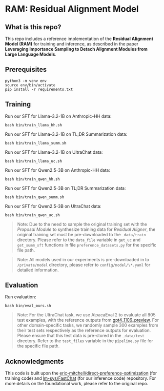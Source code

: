# RAM: Residual Alignment Model

## What is this repo?

This repo includes a reference implementation of the **Residual Alignment Model (RAM)** for training and inference, as described in the paper **Leveraging Importance Sampling to Detach Alignment
Modules from Large Language Models**.

## Prerequisites

    python3 -m venv env
    source env/bin/activate
    pip install -r requirements.txt

## Training

Run our SFT for Llama-3.2-1B on Anthropic-HH data:

    bash bin/train_llama_hh.sh

Run our SFT for Llama-3.2-1B on TL;DR Summarization data:

    bash bin/train_llama_summ.sh

Run our SFT for Llama-3.2-1B on UltraChat data:

    bash bin/train_llama_uc.sh

Run our SFT for Qwen2.5-3B on Anthropic-HH data:

    bash bin/train_qwen_hh.sh

Run our SFT for Qwen2.5-3B on TL;DR Summarization data:

    bash bin/train_qwen_summ.sh

Run our SFT for Qwen2.5-3B on UltraChat data:

    bash bin/train_qwen_uc.sh

> Note: Due to the need to sample the original training set with the *Proposal Module* to synthesize training data for *Residual Aligner*, the original training set must be pre-downloaded to the `_data/train` directory. Please refer to the `data_file` variable in `get_uc` and `get_summ_sft` functions in file `preference_datasets.py` for the specific file path.

> Note: All models used in our experiments is pre-downloaded in to `/private/model` directory, please refer to `config/model/\*.yaml` for detailed information.

## Evaluation

Run evaluation:

    bash bin/eval_ours.sh

> Note: For the UltraChat task, we use AlpacaEval 2 to evaluate all 805 test examples, with the reference outputs from [gpt4_1106_preview](https://github.com/tatsu-lab/alpaca_eval/blob/main/results/gpt4_1106_preview/model_outputs.json). For other domain-specific tasks, we randomly sample 300 examples from their test sets respectively as the reference outputs for evaluation. Please ensure that this test data is pre-stored in the `_data/test` directory. Refer to the `test_files` variable in the `pipeline.py` file for the specific file path.

## Acknowledgments

This code is built upon the [eric-mitchell/direct-preference-optimization](https://github.com/eric-mitchell/direct-preference-optimization) (for training code) and [lm-sys/FastChat](https://github.com/lm-sys/FastChat) (for our inference code) repository. For more details on the foundational work, please refer to the original repo.

